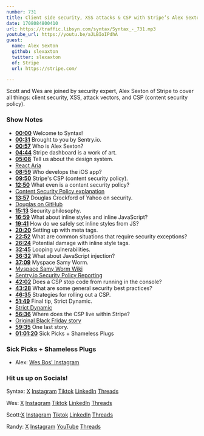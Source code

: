 ```yaml
---
number: 731
title: Client side security, XSS attacks & CSP with Stripe’s Alex Sexton
date: 1708084800410
url: https://traffic.libsyn.com/syntax/Syntax_-_731.mp3
youtube_url: https://youtu.be/aJLBIoIPdhA
guest:
  name: Alex Sexton
  github: slexaxton
  twitter: slexaxton
  of: Stripe
  url: https://stripe.com/

---
```


Scott and Wes are joined by security expert, Alex Sexton of Stripe to cover all things: client security, XSS, attack vectors, and CSP (content security policy).

### Show Notes

* **[00:00](#t=00:00)** Welcome to Syntax!
* **[00:31](#t=00:31)** Brought to you by Sentry.io.
* **[00:57](#t=00:57)** Who is Alex Sexton?
* **[04:44](#t=04:44)** Stripe dashboard is a work of art.
* **[05:08](#t=05:08)** Tell us about the design system.
* [React Aria](https://react-spectrum.adobe.com/react-aria/)
* **[08:59](#t=08:59)** Who develops the iOS app?
* **[09:50](#t=09:50)** Stripe's CSP (content security policy).
* **[12:50](#t=12:50)** What even is a content security policy?
* [Content Security Policy explanation](https://www.youtube.com/watch?v=JbfNWg6JS4U)
* **[13:57](#t=13:57)** Douglas Crockford of Yahoo on security.
* [Douglas on GitHub](https://github.com/douglascrockford)
* **[15:13](#t=15:13)** Security philosophy.
* **[16:59](#t=16:59)** What about inline styles and inline JavaScript?
* **[19:41](#t=19:41)** How do we safely set inline styles from JS?
* **[20:20](#t=20:20)** Setting up with meta tags.
* **[22:52](#t=22:52)** What are common situations that require security exceptions?
* **[26:24](#t=26:24)** Potential damage with inline style tags.
* **[32:45](#t=32:45)** Looping vulnerabilities.
* **[36:32](#t=36:32)** What about JavaScript injection?
* **[37:09](#t=37:09)** Myspace Samy Worm.
* [Myspace Samy Worm Wiki](https://en.wikipedia.org/wiki/Samy_(computer_worm))
* [Sentry.io Security Policy Reporting](https://docs.sentry.io/product/security-policy-reporting/)
* **[42:02](#t=42:02)** Does a CSP stop code from running in the console?
* **[43:28](#t=43:28)** What are some general security best practices?
* **[46:35](#t=46:35)** Strategies for rolling out a CSP.
* **[51:49](#t=51:49)** Final tip, Strict Dynamic.
* [Strict Dynamic](https://content-security-policy.com/strict-dynamic/)
* **[56:36](#t=56:36)** Where does the CSP live within Stripe?
* [Original Black Friday story](https://stripe.com/en-ca/newsroom/news/bfcm2023)
* **[59:35](#t=59:35)** One last story.
* **[01:01:20](#t=01:01:20)** Sick Picks + Shameless Plugs


### Sick Picks + Shameless Plugs

- Alex: [Wes Bos' Instagram](https://www.instagram.com/wesbos/)

### Hit us up on Socials!

Syntax: [X](https://twitter.com/syntaxfm) [Instagram](https://www.instagram.com/syntax_fm/) [Tiktok](https://www.tiktok.com/@syntaxfm) [LinkedIn](https://www.linkedin.com/company/96077407/admin/feed/posts/) [Threads](https://www.threads.net/@syntax_fm)

Wes: [X](https://twitter.com/wesbos) [Instagram](https://www.instagram.com/wesbos/) [Tiktok](https://www.tiktok.com/@wesbos) [LinkedIn](https://www.linkedin.com/in/wesbos/) [Threads](https://www.threads.net/@wesbos)

Scott:[X](https://twitter.com/stolinski) [Instagram](https://www.instagram.com/stolinski/) [Tiktok](https://www.tiktok.com/@stolinski) [LinkedIn](https://www.linkedin.com/in/stolinski/) [Threads](https://www.threads.net/@stolinski)

Randy: [X](https://twitter.com/randyrektor) [Instagram](https://www.instagram.com/randyrektor/) [YouTube](https://www.youtube.com/@randyrektor) [Threads](https://www.threads.net/@randyrektor)
